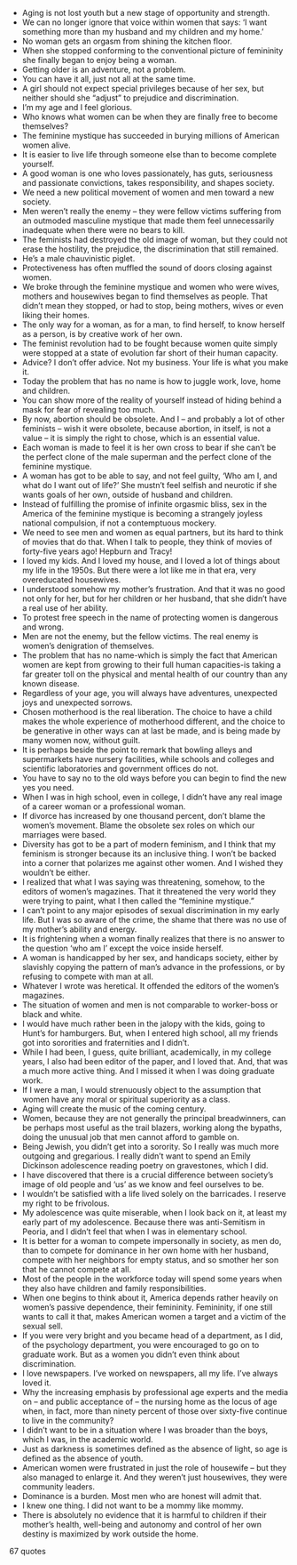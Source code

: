  - Aging is not lost youth but a new stage of opportunity and strength.
 - We can no longer ignore that voice within women that says: ‘I want something more than my husband and my children and my home.’
 - No woman gets an orgasm from shining the kitchen floor.
 - When she stopped conforming to the conventional picture of femininity she finally began to enjoy being a woman.
 - Getting older is an adventure, not a problem.
 - You can have it all, just not all at the same time.
 - A girl should not expect special privileges because of her sex, but neither should she “adjust” to prejudice and discrimination.
 - I’m my age and I feel glorious.
 - Who knows what women can be when they are finally free to become themselves?
 - The feminine mystique has succeeded in burying millions of American women alive.
 - It is easier to live life through someone else than to become complete yourself.
 - A good woman is one who loves passionately, has guts, seriousness and passionate convictions, takes responsibility, and shapes society.
 - We need a new political movement of women and men toward a new society.
 - Men weren’t really the enemy – they were fellow victims suffering from an outmoded masculine mystique that made them feel unnecessarily inadequate when there were no bears to kill.
 - The feminists had destroyed the old image of woman, but they could not erase the hostility, the prejudice, the discrimination that still remained.
 - He’s a male chauvinistic piglet.
 - Protectiveness has often muffled the sound of doors closing against women.
 - We broke through the feminine mystique and women who were wives, mothers and housewives began to find themselves as people. That didn’t mean they stopped, or had to stop, being mothers, wives or even liking their homes.
 - The only way for a woman, as for a man, to find herself, to know herself as a person, is by creative work of her own.
 - The feminist revolution had to be fought because women quite simply were stopped at a state of evolution far short of their human capacity.
 - Advice? I don’t offer advice. Not my business. Your life is what you make it.
 - Today the problem that has no name is how to juggle work, love, home and children.
 - You can show more of the reality of yourself instead of hiding behind a mask for fear of revealing too much.
 - By now, abortion should be obsolete. And I – and probably a lot of other feminists – wish it were obsolete, because abortion, in itself, is not a value – it is simply the right to chose, which is an essential value.
 - Each woman is made to feel it is her own cross to bear if she can’t be the perfect clone of the male superman and the perfect clone of the feminine mystique.
 - A woman has got to be able to say, and not feel guilty, ‘Who am I, and what do I want out of life?’ She mustn’t feel selfish and neurotic if she wants goals of her own, outside of husband and children.
 - Instead of fulfilling the promise of infinite orgasmic bliss, sex in the America of the feminine mystique is becoming a strangely joyless national compulsion, if not a contemptuous mockery.
 - We need to see men and women as equal partners, but its hard to think of movies that do that. When I talk to people, they think of movies of forty-five years ago! Hepburn and Tracy!
 - I loved my kids. And I loved my house, and I loved a lot of things about my life in the 1950s. But there were a lot like me in that era, very overeducated housewives.
 - I understood somehow my mother’s frustration. And that it was no good not only for her, but for her children or her husband, that she didn’t have a real use of her ability.
 - To protest free speech in the name of protecting women is dangerous and wrong.
 - Men are not the enemy, but the fellow victims. The real enemy is women’s denigration of themselves.
 - The problem that has no name-which is simply the fact that American women are kept from growing to their full human capacities-is taking a far greater toll on the physical and mental health of our country than any known disease.
 - Regardless of your age, you will always have adventures, unexpected joys and unexpected sorrows.
 - Chosen motherhood is the real liberation. The choice to have a child makes the whole experience of motherhood different, and the choice to be generative in other ways can at last be made, and is being made by many women now, without guilt.
 - It is perhaps beside the point to remark that bowling alleys and supermarkets have nursery facilities, while schools and colleges and scientific laboratories and government offices do not.
 - You have to say no to the old ways before you can begin to find the new yes you need.
 - When I was in high school, even in college, I didn’t have any real image of a career woman or a professional woman.
 - If divorce has increased by one thousand percent, don’t blame the women’s movement. Blame the obsolete sex roles on which our marriages were based.
 - Diversity has got to be a part of modern feminism, and I think that my feminism is stronger because its an inclusive thing. I won’t be backed into a corner that polarizes me against other women. And I wished they wouldn’t be either.
 - I realized that what I was saying was threatening, somehow, to the editors of women’s magazines. That it threatened the very world they were trying to paint, what I then called the “feminine mystique.”
 - I can’t point to any major episodes of sexual discrimination in my early life. But I was so aware of the crime, the shame that there was no use of my mother’s ability and energy.
 - It is frightening when a woman finally realizes that there is no answer to the question ‘who am I’ except the voice inside herself.
 - A woman is handicapped by her sex, and handicaps society, either by slavishly copying the pattern of man’s advance in the professions, or by refusing to compete with man at all.
 - Whatever I wrote was heretical. It offended the editors of the women’s magazines.
 - The situation of women and men is not comparable to worker-boss or black and white.
 - I would have much rather been in the jalopy with the kids, going to Hunt’s for hamburgers. But, when I entered high school, all my friends got into sororities and fraternities and I didn’t.
 - While I had been, I guess, quite brilliant, academically, in my college years, I also had been editor of the paper, and I loved that. And, that was a much more active thing. And I missed it when I was doing graduate work.
 - If I were a man, I would strenuously object to the assumption that women have any moral or spiritual superiority as a class.
 - Aging will create the music of the coming century.
 - Women, because they are not generally the principal breadwinners, can be perhaps most useful as the trail blazers, working along the bypaths, doing the unusual job that men cannot afford to gamble on.
 - Being Jewish, you didn’t get into a sorority. So I really was much more outgoing and gregarious. I really didn’t want to spend an Emily Dickinson adolescence reading poetry on gravestones, which I did.
 - I have discovered that there is a crucial difference between society’s image of old people and ‘us’ as we know and feel ourselves to be.
 - I wouldn’t be satisfied with a life lived solely on the barricades. I reserve my right to be frivolous.
 - My adolescence was quite miserable, when I look back on it, at least my early part of my adolescence. Because there was anti-Semitism in Peoria, and I didn’t feel that when I was in elementary school.
 - It is better for a woman to compete impersonally in society, as men do, than to compete for dominance in her own home with her husband, compete with her neighbors for empty status, and so smother her son that he cannot compete at all.
 - Most of the people in the workforce today will spend some years when they also have children and family responsibilities.
 - When one begins to think about it, America depends rather heavily on women’s passive dependence, their femininity. Femininity, if one still wants to call it that, makes American women a target and a victim of the sexual sell.
 - If you were very bright and you became head of a department, as I did, of the psychology department, you were encouraged to go on to graduate work. But as a women you didn’t even think about discrimination.
 - I love newspapers. I’ve worked on newspapers, all my life. I’ve always loved it.
 - Why the increasing emphasis by professional age experts and the media on – and public acceptance of – the nursing home as the locus of age when, in fact, more than ninety percent of those over sixty-five continue to live in the community?
 - I didn’t want to be in a situation where I was broader than the boys, which I was, in the academic world.
 - Just as darkness is sometimes defined as the absence of light, so age is defined as the absence of youth.
 - American women were frustrated in just the role of housewife – but they also managed to enlarge it. And they weren’t just housewives, they were community leaders.
 - Dominance is a burden. Most men who are honest will admit that.
 - I knew one thing. I did not want to be a mommy like mommy.
 - There is absolutely no evidence that it is harmful to children if their mother’s health, well-being and autonomy and control of her own destiny is maximized by work outside the home.

67 quotes
